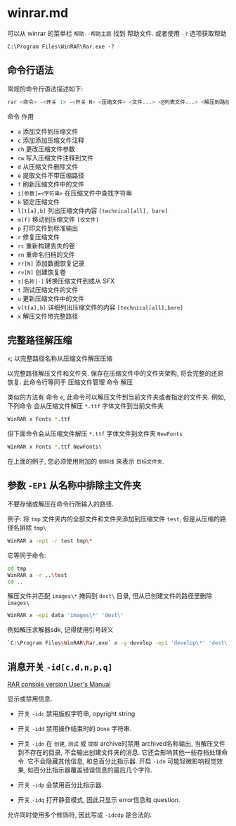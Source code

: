 # winrar.md

可以从 winrar 的菜单栏 `帮助--帮助主题` 找到 帮助文件.
或者使用 `-?` 选项获取帮助

```cmd
C:\Program Files\WinRAR\Rar.exe -?
```

## 命令行语法

常规的命令行语法描述如下:

```bash
rar <命令> -<开关 1> -<开关 N> <压缩文件> <文件...> <@列表文件...> <解压到路径\>
```

命令 作用

+ `a`  添加文件到压缩文件
+ `c`  添加添加压缩文件注释
+ `ch`  更改压缩文件参数
+ `cw`  写入压缩文件注释到文件
+ `d`  从压缩文件删除文件
+ `e`  提取文件不带压缩路径
+ `f`  刷新压缩文件中的文件
+ `i[参数]=<字符串>`  在压缩文件中查找字符串
+ `k`  锁定压缩文件
+ `l[t[a],b]`  列出压缩文件内容 `[technical[all], bare]`
+ `m[f]` 移动到压缩文件 `[仅文件]`
+ `p`  打印文件到标准输出
+ `r`  修复压缩文件
+ `rc`  重新构建丢失的卷
+ `rn`  重命名归档的文件
+ `rr[N]`  添加数据恢复记录
+ `rv[N]`  创建恢复卷
+ `s[名称|-]`  转换压缩文件到或从 SFX
+ `t`  测试压缩文件的文件
+ `u`  更新压缩文件中的文件
+ `v[t[a],b]`  详细列出压缩文件的内容 `[technical[all],bare]`
+ `x`  解压文件带完整路径

## 完整路径解压缩

`x`; 以完整路径名称从压缩文件解压压缩

以完整路径解压文件和文件夹.
保存在压缩文件中的文件夹架构, 将会完整的还原恢复.
此命令行等同于 压缩文件管理 命令 解压

类似的方法有 命令 `e`, 此命令可以解压文件到当前文件夹或者指定的文件夹.
例如, 下列命令 会从压缩文件解压 `*.ttf` 字体文件到当前文件夹

```bash
WinRAR x Fonts *.ttf
```

但下面命令会从压缩文件解压 `*.ttf` 字体文件到文件夹 `NewFonts`

```bash
WinRAR x Fonts *.ttf NewFonts\
```

在上面的例子, 您必须使用附加的 `倒斜线` 来表示 `目标文件夹`.

## 参数 `-EP1` 从名称中排除主文件夹

不要存储或解压在命令行所输入的路径.

例子:
将 `tmp` 文件夹内的全部文件和文件夹添加到压缩文件 `test`,
但是从压缩的路径名排除 `tmp\`

```bash
WinRAR a -ep1 -r test tmp\*
```

它等同于命令:

```bash
cd tmp
WinRAR a -r ..\test
cd ..
```

解压文件并匹配 `images\*` 掩码到 `dest\` 目录,  但从已创建文件的路径里删除 `images\`

```bash
WinRAR x -ep1 data 'images\*' 'dest\'
```

例如解压求解器sdk, 记得使用引号转义

```bash
`C:\Program Files\WinRAR\Rar.exe` x -y develop -ep1 'develop\*' 'dest\'
```

## 消息开关 `-id[c,d,n,p,q]`

[RAR console version User's Manual](https://gist.github.com/YenForYang/5953ad8355cf32188aa75c0139cc9261)

显示或禁用信息.

+ 开关 `-idc` 禁用版权字符串, opyright string
+ 开关 `-idd` 禁用操作结束时的 `Done` 字符串.

+ 开关 `-idn` 在 `创建`, `测试` 或 `提取` archive时禁用 archived名称输出,
当解压文件到不存在的目录, 不会输出创建文件夹的消息.
它还会影响其他一些存档处理命令. 它不会隐藏其他信息, 和总百分比指示器.
开启 `-idn` 可能轻微影响视觉效果,
如百分比指示器覆盖错误信息的最后几个字符.

+ 开关 `-idp` 会禁用百分比指示器.
+ 开关 `-idq` 打开静音模式, 因此只显示 error信息和 question.

允许同时使用多个修饰符, 因此写成 `-idcdp` 是合法的.
